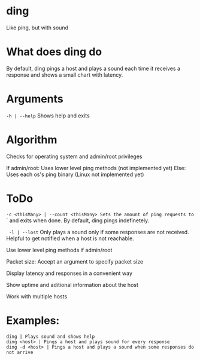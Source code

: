# ding
 Like ping, but with sound
# What does ding do
By default, ding pings a host and plays a sound each time it receives a response and shows a small chart with latency.

# Arguments

`-h | --help`
Shows help and exits


# Algorithm
Checks for operating system and admin/root privileges

If admin/root: Uses lower level ping methods (not implemented yet)
Else: Uses each os's ping binary (Linux not implemented yet)

# ToDo

`-c <thisMany> | --count <thisMany>
Sets the amount of ping requests to `<thisMany>` and exits when done. By default, ding pings indefinetely.

` -l | --lost`
Only plays a sound only if some responses are not received. Helpful to get notified when a host is not reachable.

Use lower level ping methods if admin/root

Packet size: Accept an argument to specify packet size

Display latency and responses in a convenient way

Show uptime and aditional information about the host

Work with multiple hosts
# Examples:

```
ding | Plays sound and shows help
ding <host> | Pings a host and plays sound for every response
ding -d <host> | Pings a host and plays a sound when some responses do not arrive
```
